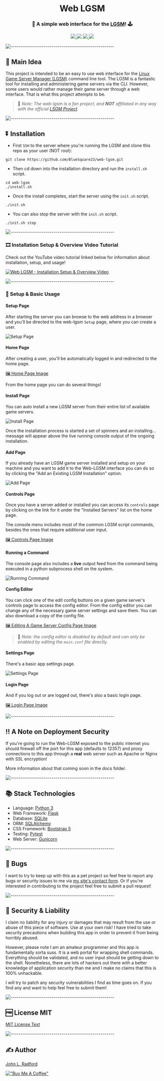 <h1 align="center">Web LGSM</h1>

<h3 align="center">🐧 A simple web interface for the <a href="https://linuxgsm.com/">LGSM</a>! 🕹️ </h3>

</p>

<p align="center">
  <a href="./license.txt">
    <img src="https://img.shields.io/badge/License-MIT-yellow.svg">
  </a>
  <img src="https://github.com/BlueSquare23/web-lgsm/actions/workflows/test.yml/badge.svg">
  <a href="https://github.com/BlueSquare23/web-lgsm/stargazers">
    <img src="https://img.shields.io/github/stars/BlueSquare23/web-lgsm">
  </a>
  <a href="https://github.com/BlueSquare23/web-lgsm/network">
    <img src="https://img.shields.io/github/forks/BlueSquare23/web-lgsm">
  </a>
</p>

![-----------------------------------------------------](https://johnlradford.io/static/img/bar.gif)

## :thought_balloon: Main Idea

This project is intended to be an easy to use web interface for the [Linux Game
Server Manager (LGSM)](https://linuxgsm.com/) command line tool. The LGSM is a
fantastic tool for installing and administering game servers via the CLI.
However, some users would rather manage their game server through a web
interface. That is what this project attempts to be.

> :round_pushpin: _Note: The web-lgsm is a fan project, and **NOT** affiliated
> in any way with the official [LSGM Project](https://linuxgsm.com/)_

![-----------------------------------------------------](https://johnlradford.io/static/img/bar.gif)

## :arrow_double_down: Installation

* First `SSH` to the server where you're running the LGSM and clone this repo
  as your user (NOT root):

```
git clone https://github.com/BlueSquare23/web-lgsm.git
```

* Then cd down into the installation directory and run the `install.sh` script.

```
cd web-lgsm
./install.sh
```

* Once the install completes, start the server using the `init.sh` script.

```
./init.sh
```

* You can also stop the server with the `init.sh` script.

```
./init.sh stop
```
![-----------------------------------------------------](https://johnlradford.io/static/img/bar.gif)

### :film_strip: Installation Setup & Overview Video Tutorial

Check out the YouTube video tutorial linked below for information about
installation, setup, and usage!

[![Web LGSM - Installation Setup & Overview Video](https://img.youtube.com/vi/aK_NsJIyIvk/0.jpg)](https://www.youtube.com/watch?v=aK_NsJIyIvk)

![-----------------------------------------------------](https://johnlradford.io/static/img/bar.gif)

### :wrench: Setup & Basic Usage

#### Setup Page

After starting the server you can browse to the web address in a browser and
you'll be directed to the  web-lgsm `Setup` page, where you can create a user.

![Setup Page](docs/images/setup.gif)

#### Home Page

After creating a user, you'll be automatically logged in and redirected to the
home page.

[:framed_picture: Home Page Image](docs/images/home_page.png)

From the home page you can do several things!

#### Install Page

You can auto install a new LGSM server from their entire list of available game
servers.

![Install Page](docs/images/install.gif)

Once the installation process is started a set of spinners and an installing...
message will appear above the live running console output of the ongoing
installation.

#### Add Page

If you already have an LGSM game server installed and setup on your machine and
you want to add it to the Web-LGSM interface you can do so by clicking the "Add
an Existing LGSM Installation" option.

![Add Page](docs/images/add.gif)

#### Controls Page

Once you have a server added or installed you can access its `controls` page by
clicking on the link for it under the "Installed Servers" list on the home
page.

The console menu includes most of the common LGSM script commands, besides the
ones that require additional user input.

[:framed_picture: Controls Page Image](docs/images/server_controls.png)

#### Running a Command

The console page also includes a **live** output feed from the command being
executed in a python subprocess shell on the system.

![Running Command](docs/images/start_stop.gif)

#### Config Editor

You can click one of the edit config buttons on a given game server's controls
page to access the config editor. From the config editor you can change any of
the necessary game server settings and save them. You can also download a copy
of the config file.

[:framed_picture: Editing A Game Server Config Page Image](docs/images/config_editor.png)

> :round_pushpin: _Note: the config editor is disabled by default and can only be enabled by
> editing the `main.conf` file directly._

#### Settings Page

There's a basic app settings page.

![Settings Page](docs/images/settings.gif)

#### Login Page

And if you log out or are logged out, there's also a basic login page.

[:framed_picture: Login Page Image](docs/images/login.png)

![-----------------------------------------------------](https://johnlradford.io/static/img/bar.gif)

## :bangbang: A Note on Deployment Security

If you're going to run the Web-LGSM exposed to the public internet you should
firewall off the port for this app (defaults to 12357) and proxy connections to
this app through a **real** web server such as Apache or Nginx with SSL
encryption!

More information about that coming soon in the docs folder.

![-----------------------------------------------------](https://johnlradford.io/static/img/bar.gif)

## :books: Stack Technologies

* Language: [Python 3](https://www.python.org/)
* Web Framework: [Flask](https://palletsprojects.com/p/flask/)
* Database: [SQLite](https://www.sqlite.org/index.html)
* ORM: [SQLAlchemy](https://www.sqlalchemy.org/)
* CSS Framework: [Bootstrap 5](https://getbootstrap.com/docs/5.0/getting-started/introduction/)
* Testing: [Pytest](https://docs.pytest.org/)
* Web Server: [Gunicorn](https://gunicorn.org/)

![-----------------------------------------------------](https://johnlradford.io/static/img/bar.gif)

## :bug: Bugs

I want to try to keep up with this as a pet project so feel free to report any
bugs or security issues to me via [my site's contact form](https://johnlradford.io/contact.php).
Or if you're interested in contributing to the project feel free to submit a
pull request!

![-----------------------------------------------------](https://johnlradford.io/static/img/bar.gif)

## :closed_lock_with_key: Security & Liability

I claim no liability for any injury or damages that may result from the use or
abuse of this piece of software. Use at your own risk! I have tried to take
security precautions when building this app in order to prevent it from being
horribly abused.

However, please note I am an amateur programmer and this app is fundamentally
sorta suss. It is a web portal for wrapping shell commands. Everything should
be validated, and no user input should be getting down to the shell.
Nonetheless, there are lots of hackers out there with a better knowledge of
application security than me and I make no claims that this is 100% unhackable.

I will try to patch any security vulnerabilities I find as time goes on. If you
find any and want to help feel free to submit them!

![-----------------------------------------------------](https://johnlradford.io/static/img/bar.gif)

## :free: License MIT

[MIT License Text](license.txt)

![-----------------------------------------------------](https://johnlradford.io/static/img/bar.gif)

## :writing_hand: Author

[John L. Radford](https://johnlradford.io/)

[!["Buy Me A Coffee"](https://www.buymeacoffee.com/assets/img/custom_images/orange_img.png)](https://www.buymeacoffee.com/bluesquare23)
